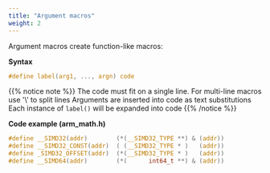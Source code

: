 ```yaml
---
title: "Argument macros"
weight: 2
---
```


Argument macros create function-like macros:

**Syntax**

```c
#define label(arg1, ..., argn) code
```

{{% notice note %}}
The code must fit on a single line. For multi-line macros use '\\' to split lines
Arguments are inserted into code as text substitutions
Each instance of `label()` will be expanded into code
{{% /notice %}}

**Code example (arm_math.h)**

```c
#define __SIMD32(addr)        (*(__SIMD32_TYPE **) & (addr))
#define __SIMD32_CONST(addr)  ( (__SIMD32_TYPE * )   (addr))
#define _SIMD32_OFFSET(addr)  (*(__SIMD32_TYPE * )   (addr))
#define __SIMD64(addr)        (*(      int64_t **) & (addr))
```
